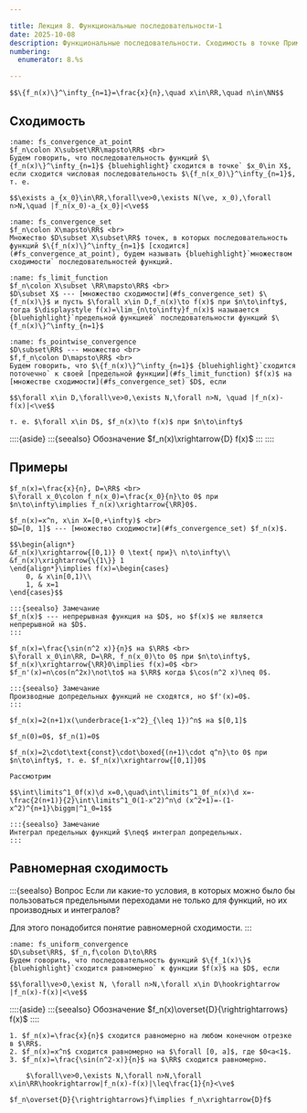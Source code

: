 ```yaml
---

title: Лекция 8. Функциональные последовательности-1
date: 2025-10-08
description: Функциональные последовательности. Сходимость в точке Примеры функциональных последовательностей. 
numbering:
  enumerator: 8.%s

---
```


```{prf:example}
$$\{f_n(x)\}^\infty_{n=1}=\frac{x}{n},\quad x\in\RR,\quad n\in\NN$$
```

## Сходимость

```{prf:definition} Сходимость в точке
:name: fs_convergence_at_point
$f_n\colon X\subset\RR\mapsto\RR$ <br>
Будем говорить, что последовательность функций $\{f_n(x)\}^\infty_{n=1}$ {bluehighlight}`сходится в точке` $x_0\in X$, если сходится числовая последовательность $\{f_n(x_0)\}^\infty_{n=1}$, т. е. 

$$\exists a_{x_0}\in\RR,\forall\ve>0,\exists N(\ve, x_0),\forall n>N,\quad |f_n(x_0)-a_{x_0}|<\ve$$
```

```{prf:definition} Множество сходимости
:name: fs_convergence_set
$f_n\colon X\mapsto\RR$ <br>
Множество $D\subset X\subset\RR$ точек, в которых последовательность функций $\{f_n(x)\}^\infty_{n=1}$ [сходится](#fs_convergence_at_point), будем называть {bluehighlight}`множеством сходимости` последовательностей функций.
```

```{prf:definition} Предельная функция
:name: fs_limit_function
$f_n\colon X\subset \RR\mapsto\RR$ <br>
$D\subset X$ --- [множество сходимости](#fs_convergence_set) $\{f_n(x)\}$ и пусть $\forall x\in D,f_n(x)\to f(x)$ при $n\to\infty$, тогда $\displaystyle f(x)=\lim_{n\to\infty}f_n(x)$ называется {bluehighlight}`предельной функцией` последовательности функций $\{f_n(x)\}^\infty_{n=1}$
```

```{prf:definition} Поточечная сходимость
:name: fs_pointwise_convergence
$D\subset\RR$ --- множество <br>
$f,f_n\colon D\mapsto\RR$ <br>
Будем говорить, что $\{f_n(x)\}^\infty_{n=1}$ {bluehighlight}`сходится поточечно` к своей [предельной функции](#fs_limit_function) $f(x)$ на [множестве сходимости](#fs_convergence_set) $D$, если 

$$\forall x\in D,\forall\ve>0,\exists N,\forall n>N, \quad |f_n(x)-f(x)|<\ve$$

т. е. $\forall x\in D$, $f_n(x)\to f(x)$ при $n\to\infty$
```

::::{aside} 
:::{seealso} Обозначение
$f_n(x)\xrightarrow{D} f(x)$
:::
::::

## Примеры

```{prf:example}
$f_n(x)=\frac{x}{n}, D=\RR$ <br>
$\forall x_0\colon f_n(x_0)=\frac{x_0}{n}\to 0$ при $n\to\infty\implies f_n(x)\xrightarrow{\RR}0$.
```

```{prf:example}
$f_n(x)=x^n, x\in X=[0,+\infty)$ <br>
$D=[0, 1]$ --- [множество сходимости](#fs_convergence_set) $f_n(x)$.

$$\begin{align*}
&f_n(x)\xrightarrow{[0,1)} 0 \text{ при}\ n\to\infty\\
&f_n(x)\xrightarrow{\{1\}} 1
\end{align*}\implies f(x)=\begin{cases}
    0, & x\in[0,1)\\
    1, & x=1
\end{cases}$$

:::{seealso} Замечание
$f_n(x)$ --- непрерывная функция на $D$, но $f(x)$ не является непрерывной на $D$.
:::

```

```{prf:example}
$f_n(x)=\frac{\sin(n^2 x)}{n}$ на $\RR$ <br>
$\forall x_0\in\RR, D=\RR, f_n(x_0)\to 0$ при $n\to\infty$, $f_n(x)\xrightarrow{\RR}0\implies f(x)=0$ <br>
$f_n'(x)=n\cos(n^2x)\not\to$ на $\RR$ когда $\cos(n^2 x)\neq 0$.

:::{seealso} Замечание
Производные допредельных функций не сходятся, но $f'(x)=0$.
:::

```

```{prf:example}
$f_n(x)=2(n+1)x(\underbrace{1-x^2}_{\leq 1})^n$ на $[0,1]$

$f_n(0)=0$, $f_n(1)=0$

$f_n(x)=2\cdot\text{const}\cdot\boxed{(n+1)\cdot q^n}\to 0$ при $n\to\infty$, т. е. $f_n(x)\xrightarrow{[0,1]}0$ 

Рассмотрим

$$\int\limits^1_0f(x)\d x=0,\quad\int\limits^1_0f_n(x)\d x=-\frac{2(n+1)}{2}\int\limits^1_0(1-x^2)^n\d (x^2+1)=-(1-x^2)^{n+1}\biggm|^1_0=1$$

:::{seealso} Замечание
Интеграл предельных функций $\neq$ интеграл допредельных.
:::
```

## Равномерная сходимость

:::{seealso} Вопрос
Если ли какие-то условия, в которых можно было бы пользоваться предельными переходами не только для функций, но их производных и интегралов?

Для этого понадобится понятие равномерной сходимости.
:::

```{prf:definition} Равномерная сходимость
:name: fs_uniform_convergence
$D\subset\RR$, $f_n,f\colon D\to\RR$
Будем говорить, что последовательность функций $\{f_1(x)\}$ {bluehighlight}`сходится равномерно` к функции $f(x)$ на $D$, если 

$$\forall\ve>0,\exist N, \forall n>N,\forall x\in D\hookrightarrow |f_n(x)-f(x)|<\ve$$

```

::::{aside}
:::{seealso} Обозначение
$f_n(x)\overset{D}{\rightrightarrows} f(x)$ 
::::

```{prf:example}
1. $f_n(x)=\frac{x}{n}$ сходится равномерно на любом конечном отрезке в $\RR$.
2. $f_n(x)=x^n$ сходится равномерно на $\forall [0, a]$, где $0<a<1$.
3. $f_n(x)=\frac{\sin(n^2-x)}{n}$ на $\RR$ сходится равномерно.

    $\forall\ve>0,\exists N,\forall n>N,\forall x\in\RR\hookrightarrow|f_n(x)-f(x)|\leq\frac{1}{n}<\ve$
```

```{seealso} Замечание
$f_n\overset{D}{\rightrightarrows}f\implies f_n\xrightarrow{D}f$
```